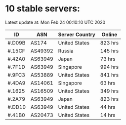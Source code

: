 # 10 stable servers:

Latest update at: Mon Feb 24 00:10:10 UTC 2020

| ID | ASN | Server Country | Online |
| -- | --- | -------------- | ------ |
| #.D09B | AS174 | United States | 823 hrs |
| #.15CF | AS49392 | Russia | 145 hrs |
| #.42A0 | AS63949 | Japan | 73 hrs |
| #.7F1D | AS63949 | Singapore | 994 hrs |
| #.9FC3 | AS53889 | United States | 841 hrs |
| #.4DA9 | AS14061 | Singapore | 63 hrs |
| #.1625 | AS16509 | United States | 349 hrs |
| #.2A79 | AS63949 | Japan | 823 hrs |
| #.DD10 | AS63949 | United States | 44 hrs |
| #.41B0 | AS20473 | United States | 14 hrs |

